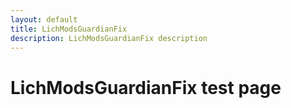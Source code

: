 ```yaml
---
layout: default
title: LichModsGuardianFix
description: LichModsGuardianFix description
---
```


# LichModsGuardianFix test page

